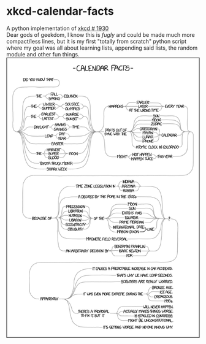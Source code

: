 # xkcd-calendar-facts
A python implementation of [xkcd # 1930](https://xkcd.com/1930/)  
Dear gods of geekdom, I know this is *fugly* and could be made much more compact/less lines, but it is my first "totally from scratch" python script where my goal was all about learning lists, appending said lists, the random module and other fun things.  
![](https://github.com/aroaminggeek/xkcd-calendar-facts/blob/master/calendar_facts.png)
